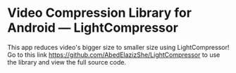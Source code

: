 # Video Compression Library for Android — LightCompressor
This app reduces video's bigger size to smaller size using LightCompressor!
Go to this link https://github.com/AbedElazizShe/LightCompressor to use the library and view the full source code.
